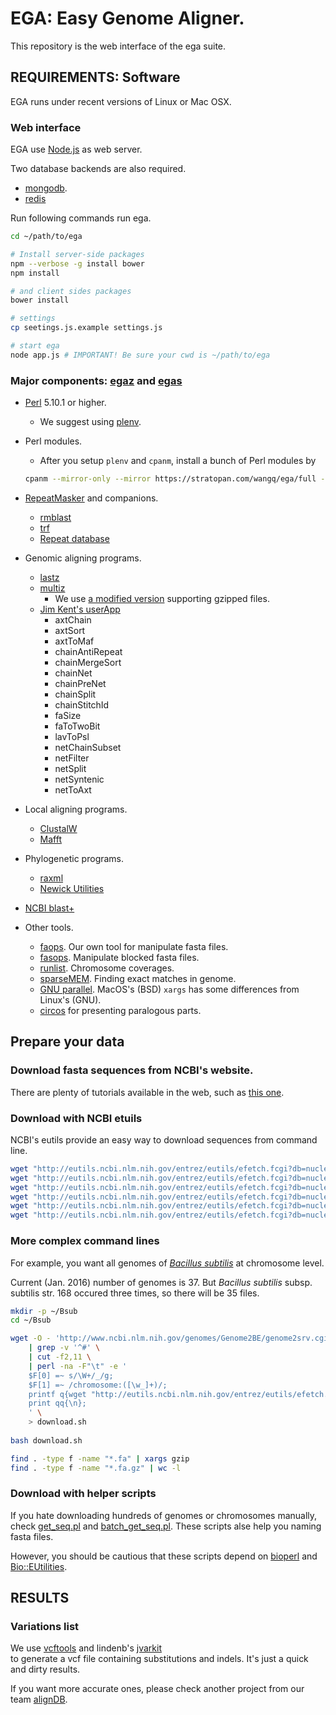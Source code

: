 # EGA: Easy Genome Aligner.

This repository is the web interface of the ega suite.

## REQUIREMENTS: Software

EGA runs under recent versions of Linux or Mac OSX.

### Web interface

EGA use [Node.js](https://nodejs.org/) as web server.

Two database backends are also required.

* [mongodb](http://www.mongodb.org/). 
* [redis](http://redis.io/)

Run following commands run ega.

```bash
cd ~/path/to/ega

# Install server-side packages
npm --verbose -g install bower
npm install

# and client sides packages
bower install

# settings
cp seetings.js.example settings.js

# start ega
node app.js # IMPORTANT! Be sure your cwd is ~/path/to/ega
```

### Major components: [egaz](https://github.com/wang-q/egaz) and [egas](https://github.com/wang-q/egas)

* [Perl](http://www.perl.org/) 5.10.1 or higher.
    * We suggest using [plenv](https://github.com/tokuhirom/plenv).

* Perl modules.
    * After you setup `plenv` and `cpanm`, install a bunch of Perl modules by
    
    ```bash
    cpanm --mirror-only --mirror https://stratopan.com/wangq/ega/full --interactive Task::EGA 
    ```

* [RepeatMasker](http://www.repeatmasker.org/) and companions.
    * [rmblast](http://www.repeatmasker.org/RMBlast.html)
    * [trf](http://tandem.bu.edu/trf/trf.html)
    * [Repeat database](www.girinst.org)

* Genomic aligning programs.
    * [lastz](http://www.bx.psu.edu/~rsharris/lastz/)
    * [multiz](http://www.bx.psu.edu/miller_lab/dist/multiz-tba.012109.tar.gz)
        * We use [a modified version](https://github.com/wang-q/multiz) supporting gzipped files.
    * [Jim Kent's userApp](http://hgdownload.cse.ucsc.edu/admin/exe/)
        * axtChain
        * axtSort
        * axtToMaf
        * chainAntiRepeat
        * chainMergeSort
        * chainNet
        * chainPreNet
        * chainSplit
        * chainStitchId
        * faSize
        * faToTwoBit
        * lavToPsl
        * netChainSubset
        * netFilter
        * netSplit
        * netSyntenic
        * netToAxt

* Local aligning programs.
    * [ClustalW](http://www.clustal.org/download/current/)
    * [Mafft](http://mafft.cbrc.jp/alignment/software/)

* Phylogenetic programs.
    * [raxml](http://sco.h-its.org/exelixis/web/software/raxml/index.html)
    * [Newick Utilities](http://cegg.unige.ch/newick_utils)

* [NCBI blast+](http://ftp.ncbi.nlm.nih.gov/blast/executables/blast+/LATEST/)

* Other tools.
    * [faops](https://github.com/wang-q/faops). Our own tool for manipulate fasta files.
    * [fasops](https://github.com/wang-q/App-Fasops). Manipulate blocked fasta files.
    * [runlist](https://github.com/wang-q/App-RL). Chromosome coverages.
    * [sparseMEM](http://compbio.cs.princeton.edu/mems/). Finding exact matches in genome.
    * [GNU parallel](http://www.gnu.org/software/parallel/). MacOS's (BSD) `xargs` has some differences from Linux's (GNU).
    * [circos](http://circos.ca/) for presenting paralogous parts.

## Prepare your data

### Download fasta sequences from NCBI's website. 

There are plenty of tutorials available in the web, such as [this one](https://www.youtube.com/watch?v=qtXf4DstQDU). 

### Download with NCBI etuils

NCBI's eutils provide an easy way to download sequences from command line.

```bash
wget "http://eutils.ncbi.nlm.nih.gov/entrez/eutils/efetch.fcgi?db=nucleotide&id=NC_000913&rettype=fasta" -nc -O Ecoli_K_12.fa
wget "http://eutils.ncbi.nlm.nih.gov/entrez/eutils/efetch.fcgi?db=nucleotide&id=NC_011750&rettype=fasta" -nc -O Ecoli_IAI39.fa
wget "http://eutils.ncbi.nlm.nih.gov/entrez/eutils/efetch.fcgi?db=nucleotide&id=NC_018658&rettype=fasta" -nc -O Ecoli_O104_H4.fa
wget "http://eutils.ncbi.nlm.nih.gov/entrez/eutils/efetch.fcgi?db=nucleotide&id=NC_002695&rettype=fasta" -nc -O Ecoli_O157_H7.fa
wget "http://eutils.ncbi.nlm.nih.gov/entrez/eutils/efetch.fcgi?db=nucleotide&id=NC_017634&rettype=fasta" -nc -O Ecoli_O83_H1.fa
wget "http://eutils.ncbi.nlm.nih.gov/entrez/eutils/efetch.fcgi?db=nucleotide&id=NC_011751&rettype=fasta" -nc -O Ecoli_UMN026.fa
```

### More complex command lines

For example, you want all genomes of [*Bacillus subtilis*](http://www.ncbi.nlm.nih.gov/genome/genomes/665) at chromosome level. 

Current (Jan. 2016) number of genomes is 37. But *Bacillus subtilis* subsp. subtilis str. 168 occured three times, so there will be 35 files.

```bash
mkdir -p ~/Bsub
cd ~/Bsub

wget -O - 'http://www.ncbi.nlm.nih.gov/genomes/Genome2BE/genome2srv.cgi?action=download&orgn=Bacillus%20subtilis[orgn]&status=50|40|&report=proks&group=--%20All%20Prokaryotes%20--&subgroup=--%20All%20Prokaryotes%20--&format=' \
    | grep -v '^#' \
    | cut -f2,11 \
    | perl -na -F"\t" -e '
    $F[0] =~ s/\W+/_/g;
    $F[1] =~ /chromosome:([\w_]+)/;
    printf q{wget "http://eutils.ncbi.nlm.nih.gov/entrez/eutils/efetch.fcgi?db=nucleotide&id=%s&rettype=fasta" -nc -O Bsub_%s.fa}, $1, $F[0];
    print qq{\n};
    ' \
    > download.sh
    
bash download.sh

find . -type f -name "*.fa" | xargs gzip
find . -type f -name "*.fa.gz" | wc -l
```

### Download with helper scripts

If you hate downloading hundreds of genomes or chromosomes manually, 
check [get_seq.pl](https://github.com/wang-q/withncbi/blob/master/taxon/get_seq.pl) 
and [batch_get_seq.pl](https://github.com/wang-q/withncbi/blob/master/taxon/batch_get_seq.pl). 
These scripts alse help you naming fasta files.

However, you should be cautious that these scripts depend on [bioperl](https://github.com/bioperl/bioperl-live)
and [Bio::EUtilities](https://github.com/bioperl/Bio-EUtilities).

## RESULTS

### Variations list

We use [vcftools](http://vcftools.sourceforge.net/index.html) and lindenb's [jvarkit](https://github.com/lindenb/jvarkit/wiki/Biostar94573)  
to generate a vcf file containing substitutions and indels. 
It's just a quick and dirty results.

If you want more accurate ones, please check another project from our team [alignDB](https://github.com/wang-q/alignDB).
